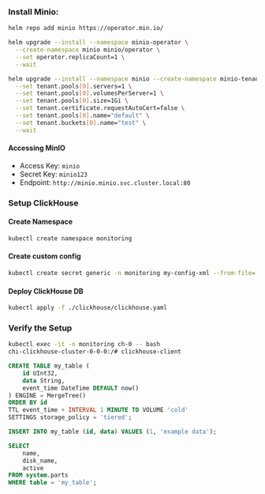 ### Install Minio:

```bash
helm repo add minio https://operator.min.io/
````
```bash
helm upgrade --install --namespace minio-operator \
  --create-namespace minio minio/operator \
  --set operator.replicaCount=1 \
  --wait
```


```bash
helm upgrade --install --namespace minio --create-namespace minio-tenant minio/tenant \
  --set tenant.pools[0].servers=1 \
  --set tenant.pools[0].volumesPerServer=1 \
  --set tenant.pools[0].size=1Gi \
  --set tenant.certificate.requestAutoCert=false \
  --set tenant.pools[0].name="default" \
  --set tenant.buckets[0].name="test" \
  --wait
```

#### Accessing MinIO

- Access Key: `minio`
- Secret Key: `minio123`
- Endpoint: `http://minio.minio.svc.cluster.local:80`

### Setup ClickHouse

#### Create Namespace

```bash
kubectl create namespace monitoring
```

#### Create custom config

```bash
kubectl create secret generic -n monitoring my-config-xml --from-file=./clickhouse/custom-config.xml

```
#### Deploy ClickHouse DB

```bash
kubectl apply -f ./clickhouse/clickhouse.yaml
```

### Verify the Setup

```bash
kubectl exec -it -n monitoring ch-0 -- bash
chi-clickhouse-cluster-0-0-0:/# clickhouse-client
```
```sql
CREATE TABLE my_table (
    id UInt32,
    data String,
    event_time DateTime DEFAULT now()
) ENGINE = MergeTree()
ORDER BY id
TTL event_time + INTERVAL 1 MINUTE TO VOLUME 'cold'
SETTINGS storage_policy = 'tiered';
```
```sql
INSERT INTO my_table (id, data) VALUES (1, 'example data');
```
```sql
SELECT
    name,
    disk_name,
    active
FROM system.parts
WHERE table = 'my_table';

```

